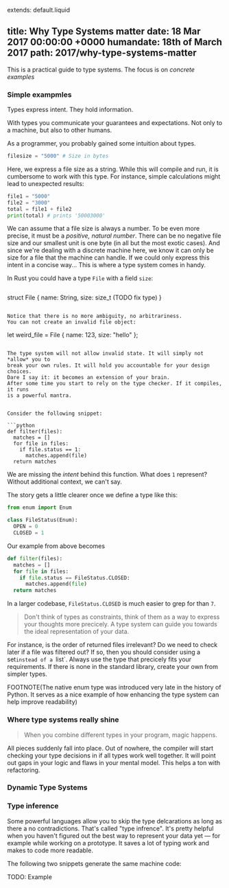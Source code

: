 extends: default.liquid

title:      Why Type Systems matter
date:       18 Mar 2017 00:00:00 +0000
humandate:  18th of March 2017
path:       2017/why-type-systems-matter
---

This is a practical guide to type systems.
The focus is on *concrete examples*


### Simple exampmles

Types express intent.
They hold information.

With types you communicate your guarantees and expectations. Not only to a
machine, but also to other humans.

As a programmer, you probably gained some intuition about types.

```python
filesize = "5000" # Size in bytes
```

Here, we express a file size as a string.
While this will compile and run, it is cumbersome to work with this type.
For instance, simple calculations might lead to unexpected results:  

```python
file1 = "5000"
file2 = "3000"
total = file1 + file2
print(total) # prints '50003000'
```

We can assume that a file size is always a number.
To be even more precise, it must be a *positive, natural number*.
There can be no negative file size and our smallest unit is one byte
(in all but the most exotic cases).
And since we're dealing with a discrete machine here, we know it can only be
size for a file that the machine can handle.
If we could only express this intent in a concise way...
This is where a type system comes in handy.

In Rust you could have a type `File` with a field `size`:
```
```
struct File {
  name: String,
  size: size_t (TODO fix type)
}
```

Notice that there is no more ambiguity, no arbitrariness.
You can not create an invalid file object:

```
let weird_file = File { name: 123, size: "hello" };
```

The type system will not allow invalid state. It will simply not *allow* you to
break your own rules. It will hold you accountable for your design choices.
Dare I say it: it becomes an extension of your brain.
After some time you start to rely on the type checker. If it compiles, it runs
is a powerful mantra.


Consider the following snippet:

```python
def filter(files):
  matches = []
  for file in files:
    if file.status == 1:
      matches.append(file)
  return matches
```

We are missing the *intent* behind this function.
What does `1` represent?
Without additional context, we can't say.

The story gets a little clearer once we define a type like this:

```python
from enum import Enum

class FileStatus(Enum):
  OPEN = 0
  CLOSED = 1
```

Our example from above becomes

```python
def filter(files):
  matches = []
  for file in files:
    if file.status == FileStatus.CLOSED:
      matches.append(file)
  return matches
```

In a larger codebase, `FileStatus.CLOSED` is much easier to grep for than `7`.


> Don't think of types as constraints, think of them as a way to express your
thoughts more precicely. A type system can guide you towards the ideal
representation of your data.

For instance, is the order of returned files irrelevant?
Do we need to check later if a file was filtered out?
If so, then you should consider using a set`instead of a `list`.
Always use the type that precicely fits your requirements.
If there is none in the standard library, create your own from simpler types.

FOOTNOTE(The native enum type was introduced very late in the history of Python. It serves as a nice
example of how enhancing the type system can help improve readability)




### Where type systems really shine

> When you combine different types in your program,  magic happens.

All pieces suddenly fall into place. Out of nowhere, the compiler will start
checking your type decisions in if all types work well together. It will point out gaps in your logic
and flaws in your mental model.
This helps a ton with refactoring.


### Dynamic Type Systems

### Type inference

Some powerful languages allow you to skip the type delcarations as long as
there a no contradictions. That's called "type infrence". It's pretty helpful when you haven't
figured out the best way to represent your data yet &mdash; for example while
working on a prototype.
It saves a lot of typing work and makes to code more readable.

The following two snippets generate the same machine code:


TODO: Example




